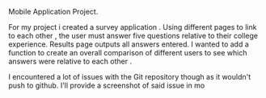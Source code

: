 Mobile Application Project.

For my project i created a survey application . Using different pages to link to each other , the user must answer five questions relative to their college experience. Results page outputs all answers entered. I wanted to add a function to create an overall comparison of different users to see which answers were relative to each other . 


I encountered a lot of issues with the Git repository though as it wouldn't push to github. I'll provide a screenshot of said issue in mo
